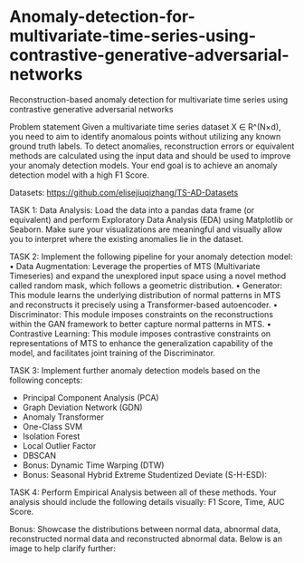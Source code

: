 # Anomaly-detection-for-multivariate-time-series-using-contrastive-generative-adversarial-networks
Reconstruction-based anomaly detection for multivariate time series using contrastive generative adversarial networks

Problem statement
Given a multivariate time series dataset X ∈ R^(N×d), you need to aim to identify anomalous points without utilizing any known ground truth labels. To detect anomalies, reconstruction errors or equivalent methods are calculated using the input data and should be used to improve your anomaly detection models. Your end goal is to achieve an anomaly detection model with a high F1 Score.

Datasets: https://github.com/elisejiuqizhang/TS-AD-Datasets

TASK 1:
Data Analysis: Load the data into a pandas data frame (or equivalent) and perform Exploratory
Data Analysis (EDA) using Matplotlib or Seaborn. Make sure your visualizations are
meaningful and visually allow you to interpret where the existing anomalies lie in the dataset.


TASK 2:
Implement the following pipeline for your anomaly detection model:
• Data Augmentation: Leverage the properties of MTS (Multivariate Timeseries) and
expand the unexplored input space using a novel method called random mask, which follows
a geometric distribution.
• Generator: This module learns the underlying distribution of normal patterns in MTS and
reconstructs it precisely using a Transformer-based autoencoder.
• Discriminator: This module imposes constraints on the reconstructions within the GAN
framework to better capture normal patterns in MTS.
• Contrastive Learning: This module imposes contrastive constraints on representations of
MTS to enhance the generalization capability of the model, and facilitates joint training of the
Discriminator.



TASK 3:
Implement further anomaly detection models based on the following concepts:
- Principal Component Analysis (PCA)
- Graph Deviation Network (GDN)
- Anomaly Transformer
- One-Class SVM
- Isolation Forest
- Local Outlier Factor
- DBSCAN
- Bonus: Dynamic Time Warping (DTW)
- Bonus: Seasonal Hybrid Extreme Studentized Deviate (S-H-ESD):

TASK 4:
Perform Empirical Analysis between all of these methods. Your analysis should include the
following details visually: F1 Score, Time, AUC Score.

Bonus: Showcase the distributions between normal data, abnormal data, reconstructed normal data
and reconstructed abnormal data. Below is an image to help clarify further:
